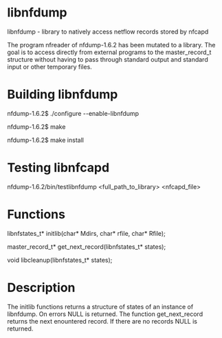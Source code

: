 libnfdump
=========

libnfdump - library to natively access netflow records stored by nfcapd


The program nfreader of nfdump-1.6.2 has been mutated to a library. The
goal is to access directly from external programs to the master_record_t
structure without having to pass through standard output and standard 
input or other temporary files.

Building libnfdump
==================

nfdump-1.6.2$ ./configure --enable-libnfdump

nfdump-1.6.2$ make

nfdump-1.6.2$ make install


Testing libnfcapd
=================
nfdump-1.6.2/bin/testlibnfdump <full_path_to_library> <nfcapd_file>


Functions
=========

libnfstates_t* initlib(char* Mdirs, char* rfile, char* Rfile);

master_record_t* get_next_record(libnfstates_t* states);

void libcleanup(libnfstates_t* states);


Description
===========

The initlib functions returns a structure of states of an instance of libnfdump. 
On errors NULL is returned. The function get_next_record returns the 
next enountered record.  If there are no records NULL is returned.
 
